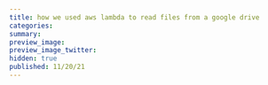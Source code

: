 ```yaml
---
title: how we used aws lambda to read files from a google drive
categories:
summary:
preview_image:
preview_image_twitter:
hidden: true
published: 11/20/21
---
```

